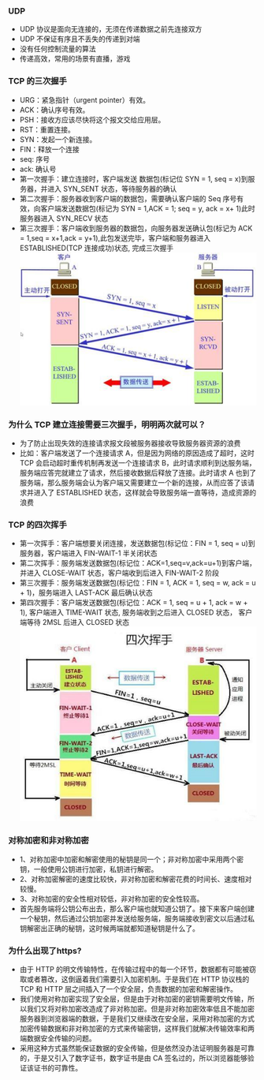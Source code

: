 ### UDP

-   UDP 协议是面向无连接的，无须在传递数据之前先连接双方
-   UDP 不保证有序且不丢失的传递到对端
-   没有任何控制流量的算法
-   传递高效，常用的场景有直播，游戏

### TCP 的三次握手

-   URG：紧急指针（urgent pointer）有效。
-   ACK：确认序号有效。
-   PSH：接收方应该尽快将这个报文交给应用层。
-   RST：重置连接。
-   SYN：发起一个新连接。
-   FIN：释放一个连接
-   seq: 序号 
-   ack: 确认号
-   第一次握手：建立连接时，客户端发送 数据包(标记位 SYN = 1, seq = x)到服务器，并进入 SYN_SENT 状态，等待服务器的确认
-   第二次握手：服务器收到客户端的数据包，需要确认客户端的 Seq 序号有效，向客户端发送数据包(标记为 SYN = 1,ACK = 1; seq = y, ack = x+ 1)此时服务器进入 SYN_RECV 状态
-   第三次握手：客户端收到服务器的数据包，向服务器发送确认包(标记为 ACK = 1,seq = x+1,ack = y+1),此包发送完毕，客户端和服务器进入 ESTABLISHED(TCP 连接成功)状态, 完成三次握手
    ![tcp1.jpeg](./img/tcp1.jpeg)

### 为什么 TCP 建立连接需要三次握手，明明两次就可以？

-   为了防止出现失效的连接请求报文段被服务器接收导致服务器资源的浪费
-   比如：客户端发送了一个连接请求 A，但是因为网络的原因造成了超时，这时 TCP 会启动超时重传机制再发送一个连接请求 B，此时请求顺利到达服务端，服务端应答完就建立了请求，然后接收数据后释放了连接。此时请求 A 也到了服务端，那么服务端会认为客户端又需要建立一个新的连接，从而应答了该请求并进入了 ESTABLISHED 状态，这样就会导致服务端一直等待，造成资源的浪费

### TCP 的四次挥手

-   第一次挥手：客户端想要关闭连接，发送数据包(标记位：FIN = 1, seq = u)到服务器，客户端进入 FIN-WAIT-1 半关闭状态
-   第二次挥手：服务端发送数据包(标记位：ACK=1,seq=v,ack=u+1)到客户端，并进入 CLOSE-WAIT 状态，客户端收到后进入 FIN-WAIT-2 阶段
-   第三次握手：服务端发送数据包(标记位：FIN = 1, ACK = 1, seq = w, ack = u + 1)，服务端进入 LAST-ACK 最后确认状态
-   第四次握手：客户端发送数据包(标记位：ACK = 1, seq = u + 1, ack = w + 1), 客户端进入 TIME-WAIT 状态, 服务端收到之后进入 CLOSED 状态， 客户端等待 2MSL 后进入 CLOSED 状态
    ![tcp2.jpeg](./img/tcp2.jpeg)


### 对称加密和非对称加密

-   1、对称加密中加密和解密使用的秘钥是同一个；非对称加密中采用两个密钥，一般使用公钥进行加密，私钥进行解密。
-   2、对称加密解密的速度比较快，非对称加密和解密花费的时间长、速度相对较慢。
-   3、对称加密的安全性相对较低，非对称加密的安全性较高。
-   首先服务端将公钥公布出去，那么客户端也就知道公钥了。接下来客户端创建一个秘钥，然后通过公钥加密并发送给服务端，服务端接收到密文以后通过私钥解密出正确的秘钥，这时候两端就都知道秘钥是什么了。

### 为什么出现了https?

-   由于 HTTP 的明文传输特性，在传输过程中的每一个环节，数据都有可能被窃取或者篡改，这倒逼着我们需要引入加密机制。于是我们在 HTTP 协议栈的 TCP 和 HTTP 层之间插入了一个安全层，负责数据的加密和解密操作。
-   我们使用对称加密实现了安全层，但是由于对称加密的密钥需要明文传输，所以我们又将对称加密改造成了非对称加密。但是非对称加密效率低且不能加密服务器到浏览器端的数据，于是我们又继续改在安全层，采用对称加密的方式加密传输数据和非对称加密的方式来传输密钥，这样我们就解决传输效率和两端数据安全传输的问题。
-   采用这种方式虽然能保证数据的安全传输，但是依然没办法证明服务器是可靠的，于是又引入了数字证书，数字证书是由 CA 签名过的，所以浏览器能够验证该证书的可靠性。
